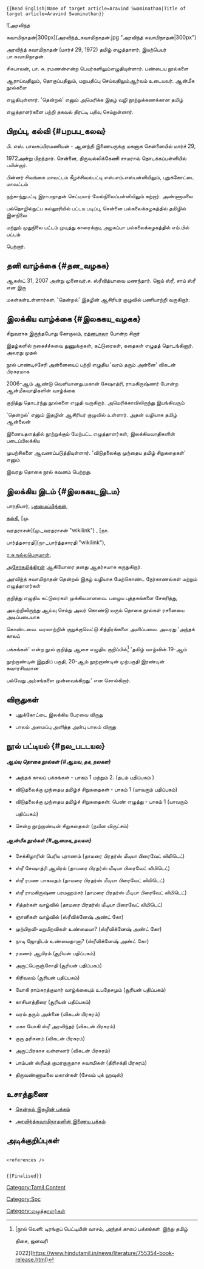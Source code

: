 ```{=mediawiki}
{{Read English|Name of target article=Aravind Swaminathan|Title of target article=Aravind Swaminathan}}
```
![அரவிந்த்
சுவாமிநாதன்\|300px](அரவிந்த்_சுவாமிநாதன்.jpg "அரவிந்த் சுவாமிநாதன்|300px")
அரவிந்த் சுவாமிநாதன் (மார்ச் 29, 1972) தமிழ் எழுத்தாளர். இயற்பெயர் பா.சுவாமிநாதன்.
சிசுபாலன், பா. சு. ரமணன்என்ற பெயர்களிலும்எழுதியுள்ளார். பண்டைய நூல்களை
ஆராய்வதிலும், தொகுப்பதிலும், மறுபதிப்பு செய்வதிலும்ஆர்வம் உடையவர். ஆன்மீக நூல்களை
எழுதியுள்ளார். \'தென்றல்\' எனும் அமெரிக்க இதழ் வழி நூற்றுக்கணக்கான தமிழ்
எழுத்தாளர்களை பற்றி தகவல் திரட்டி பதிவு செய்துள்ளார்.

## பிறப்பு, கல்வி {#பறபப_கலவ}

பி. எஸ். பாலசுப்பிரமணியன் - ஆனந்தி இணையருக்கு மகனாக சென்னையில் மார்ச் 29,
1972அன்று பிறந்தார். சென்னை, திருவல்லிக்கேணி சாமராவ் தொடக்கப்பள்ளியில் பயின்றார்.
பின்னர் சிவங்கை மாவட்டம் கீழச்சிவல்பட்டி எஸ்.எம்.எஸ்பள்ளியிலும், புதுக்கோட்டை மாவட்டம்
நற்சாந்துபட்டி இராமநாதன் செட்டியார் மேல்நிலைப்பள்ளியிலும் கற்றார். அண்ணாமலை
பல்தொழில்நுட்ப கல்லூரியில் பட்டய படிப்பு, சென்னை பல்கலைக்கழகத்தில் தமிழில் இளநிலை
மற்றும் முதுநிலை பட்டம் முடித்து காரைக்குடி அழகப்பா பல்கலைக்கழகத்தில் எம்.பில் பட்டம்
பெற்றார்.

## தனி வாழ்க்கை {#தன_வழகக}

ஆகஸ்ட் 31, 2007 அன்று முனைவர்.ச. ஸ்ரீவித்யாவை மணந்தார். ஜெய் ஸ்ரீ, சாய் ஸ்ரீ என இரு
மகள்கள்உள்ளார்கள். \'தென்றல்' இதழின் ஆசிரியர் குழுவில் பணியாற்றி வருகிறார்.

## இலக்கிய வாழ்க்கை {#இலககய_வழகக}

சிறுவராக இருந்தபோது கோகுலம், [ரத்னபாலா](ரத்னபாலா "wikilink") போன்ற சிறார்
இதழ்களில் நகைச்ச்சுவை துணுக்குகள், கட்டுரைகள், கதைகள் எழுதத் தொடங்கினார். அவரது முதல்
நூல் பாண்டிச்சேரி அன்னையைப் பற்றி எழுதிய \'வரம் தரும் அன்னை\' விகடன் பிரசுரமாக
2006-ஆம் ஆண்டு வெளியானது.மகான் சேஷாத்ரி, ராமகிருஷ்ணர் போன்ற ஆன்மீகவாதிகளின் வாழ்க்கை
குறித்து தொடர்ந்து நூல்களை எழுதி வருகிறார். அமெரிக்காவிலிருந்து இயங்கிவரும்
\'தென்றல்\' எனும் இதழின் ஆசிரியர் குழுவில் உள்ளார். அதன் வழியாக தமிழ் ஆன்லைன்
இணையதளத்தில் நூற்றுக்கும் மேற்பட்ட எழுத்தாளர்கள், இலக்கியவாதிகளின் படைப்பிலக்கிய
முயற்சிகளை ஆவணப்படுத்தியுள்ளார். \'விடுதலைக்கு முந்தைய தமிழ் சிறுகதைகள்\' எனும்
இவரது தொகை நூல் கவனம் பெற்றது.

## இலக்கிய இடம் {#இலககய_இடம}

பாரதியார், [புதுமைப்பித்தன்](புதுமைப்பித்தன் "wikilink"),
[கல்கி](கல்கி_(எழுத்தாளர்) "wikilink"), [மு.
வரதராசன்](மு._வரதராசன் "wikilink") , [நா.
பார்த்தசாரதி](நா._பார்த்தசாரதி "wikilink"),
[ர.சு.நல்லபெருமாள்](ர.சு.நல்லபெருமாள் "wikilink"),
[அசோகமித்திரன்](அசோகமித்திரன் "wikilink") ஆகியோரை தனது ஆதர்சமாக கருதுகிறார்.
அரவிந்த் சுவாமிநாதன் தென்றல் இதழ் வழியாக மேற்கொண்ட நேர்காணல்கள் மற்றும் எழுத்தாளர்கள்
குறித்து எழுதிய கட்டுரைகள் முக்கியமானவை. பழைய புத்தகங்களை சேகரித்து,
அவற்றிலிருந்து ஆய்வு செய்து அவர் கொண்டு வரும் தொகை நூல்கள் ரசனையை அடிப்படையாக
கொண்டவை. வரலாற்றின் குறுக்குவெட்டு சித்திரங்களை அளிப்பவை. அவரது \'அந்தக் காலப்
பக்கங்கள்' என்ற நூல் குறித்து ஆசை எழுதிய குறிப்பில்[^1] \'தமிழ் வாழ்வின் 19-ஆம்
நூற்றாண்டின் இறுதிப் பகுதி, 20-ஆம் நூற்றாண்டின் முற்பகுதி இரண்டின் சுவாரசியமான
பல்வேறு அம்சங்களை முன்வைக்கிறது.\' என சொல்கிறார்.

## விருதுகள்

-   புதுக்கோட்டை இலக்கிய பேரவை விருது
-   பாலம் அமைப்பு அளித்த அன்பு பாலம் விருது

## நூல் பட்டியல் {#நல_படடயல}

##### ஆய்வு தொகை நூல்கள் {#ஆயவ_தக_நலகள}

-   அந்தக் காலப் பக்கங்கள் - பாகம் 1 மற்றும் 2. (தடம் பதிப்பகம் )
-   விடுதலைக்கு முந்தைய தமிழ்ச் சிறுகதைகள் - பாகம் 1 (யாவரும் பதிப்பகம்)
-   விடுதலைக்கு முந்தைய தமிழ்ச் சிறுகதைகள்: பெண் எழுத்து - பாகம் 1 (யாவரும்
    பதிப்பகம்)
-   சென்ற நூற்றாண்டின் சிறுகதைகள் (நவீன விருட்சம்)

##### ஆன்மீக நூல்கள் {#ஆனமக_நலகள}

-   சேக்கிழாரின் பெரிய புராணம் (தாமரை பிரதர்ஸ் மீடியா பிரைவேட் லிமிடெட்)
-   ஸ்ரீ சேஷாத்ரி ஆயிரம் (தாமரை பிரதர்ஸ் மீடியா பிரைவேட் லிமிடெட்)
-   ஸ்ரீ ரமண பாகவதம் (தாமரை பிரதர்ஸ் மீடியா பிரைவேட் லிமிடெட்)
-   ஸ்ரீ ராமகிருஷ்ண பரமஹம்சர் (தாமரை பிரதர்ஸ் மீடியா பிரைவேட் லிமிடெட்)
-   சித்தர்கள் வாழ்வில் (தாமரை பிரதர்ஸ் மீடியா பிரைவேட் லிமிடெட்)
-   ஞானிகள் வாழ்வில் (ஸ்ரீவிக்னேஷ் அண்ட் கோ)
-   முற்பிறவி-மறுபிறவிகள் உண்மையா? (ஸ்ரீவிக்னேஷ் அண்ட் கோ)
-   நாடி ஜோதிடம் உண்மைதானா? (ஸ்ரீவிக்னேஷ் அண்ட் கோ)
-   ரமணர் ஆயிரம் (சூரியன் பதிப்பகம்)
-   அருட்பெருஞ்சோதி (சூரியன் பதிப்பகம்)
-   கிரிவலம் (சூரியன் பதிப்பகம்)
-   யோகி ராம்சுரத்குமார் வாழ்க்கையும் உபதேசமும் (சூரியன் பதிப்பகம்)
-   காசியாத்திரை (சூரியன் பதிப்பகம்)
-   வரம் தரும் அன்னை (விகடன் பிரசுரம்)
-   மகா யோகி ஸ்ரீ அரவிந்தர் (விகடன் பிரசுரம்)
-   குரு தரிசனம் (விகடன் பிரசுரம்)
-   அருட்பிரகாச வள்ளலார் (விகடன் பிரசுரம்)
-   பாம்பன் ஸ்ரீமத் குமரகுருதாச சுவாமிகள் (திரிசக்தி பிரசுரம்)
-   திருவண்ணாமலை மகான்கள் (சேலம் புக் ஹவுஸ்)

## உசாத்துணை

-   [தென்றல் இதழின் பக்கம்](http://tamilonline.com/thendral/)
-   [அரவிந்த்சுவாமிநாதனின் இணைய பக்கம்](https://aravindsham.blogspot.com/)

## அடிக்குறிப்புகள்

```{=html}
<references />
```
```{=mediawiki}
{{Finalised}}
```
[Category:Tamil Content](Category:Tamil_Content "wikilink")
[Category:Spc](Category:Spc "wikilink")
[Category:எழுத்தாளர்கள்](Category:எழுத்தாளர்கள் "wikilink")

[^1]: [நூல் வெளி: டிரங்குப் பெட்டியின் வாசம், *அந்தக் காலப் பக்கங்கள்.* இந்து தமிழ்
    திசை, ஜனவரி
    2022](https://www.hindutamil.in/news/literature/755354-book-release.html)
